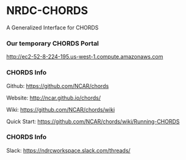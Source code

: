 # NRDC-CHORDS
A Generalized Interface for CHORDS

### Our temporary CHORDS Portal

http://ec2-52-8-224-195.us-west-1.compute.amazonaws.com

### CHORDS Info

Github: https://github.com/NCAR/chords

Website: http://ncar.github.io/chords/

Wiki: https://github.com/NCAR/chords/wiki

Quick Start: https://github.com/NCAR/chords/wiki/Running-CHORDS

### CHORDS Info

Slack: https://ndrcworkspace.slack.com/threads/
